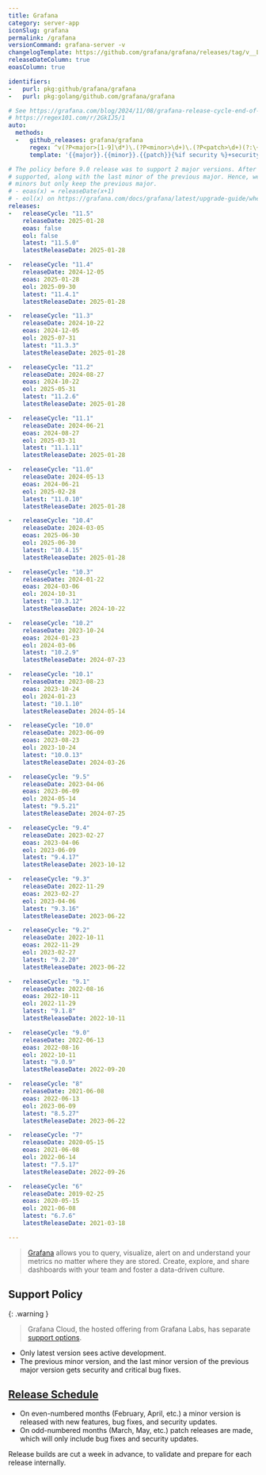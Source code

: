```yaml
---
title: Grafana
category: server-app
iconSlug: grafana
permalink: /grafana
versionCommand: grafana-server -v
changelogTemplate: https://github.com/grafana/grafana/releases/tag/v__LATEST__
releaseDateColumn: true
eoasColumn: true

identifiers:
-   purl: pkg:github/grafana/grafana
-   purl: pkg:golang/github.com/grafana/grafana

# See https://grafana.com/blog/2024/11/08/grafana-release-cycle-end-of-year-update/#grafana-security-releases-improved-version-naming-convention
# https://regex101.com/r/2GkIJ5/1
auto:
  methods:
  -   github_releases: grafana/grafana
      regex: ^v(?P<major>[1-9]\d*)\.(?P<minor>\d+)\.(?P<patch>\d+)(?:\+security-(?P<security>\d+))?$
      template: '{{major}}.{{minor}}.{{patch}}{%if security %}+security-{{security}}{%endif%}'

# The policy before 9.0 release was to support 2 major versions. After 9.0, 2 latest minors are
# supported, along with the last minor of the previous major. Hence, we break the latest series into
# minors but only keep the previous major.
# - eoas(x) = releaseDate(x+1)
# - eol(x) on https://grafana.com/docs/grafana/latest/upgrade-guide/when-to-upgrade/#what-to-know-about-version-support
releases:
-   releaseCycle: "11.5"
    releaseDate: 2025-01-28
    eoas: false
    eol: false
    latest: "11.5.0"
    latestReleaseDate: 2025-01-28

-   releaseCycle: "11.4"
    releaseDate: 2024-12-05
    eoas: 2025-01-28
    eol: 2025-09-30
    latest: "11.4.1"
    latestReleaseDate: 2025-01-28

-   releaseCycle: "11.3"
    releaseDate: 2024-10-22
    eoas: 2024-12-05
    eol: 2025-07-31
    latest: "11.3.3"
    latestReleaseDate: 2025-01-28

-   releaseCycle: "11.2"
    releaseDate: 2024-08-27
    eoas: 2024-10-22
    eol: 2025-05-31
    latest: "11.2.6"
    latestReleaseDate: 2025-01-28

-   releaseCycle: "11.1"
    releaseDate: 2024-06-21
    eoas: 2024-08-27
    eol: 2025-03-31
    latest: "11.1.11"
    latestReleaseDate: 2025-01-28

-   releaseCycle: "11.0"
    releaseDate: 2024-05-13
    eoas: 2024-06-21
    eol: 2025-02-28
    latest: "11.0.10"
    latestReleaseDate: 2025-01-28

-   releaseCycle: "10.4"
    releaseDate: 2024-03-05
    eoas: 2025-06-30
    eol: 2025-06-30
    latest: "10.4.15"
    latestReleaseDate: 2025-01-28

-   releaseCycle: "10.3"
    releaseDate: 2024-01-22
    eoas: 2024-03-06
    eol: 2024-10-31
    latest: "10.3.12"
    latestReleaseDate: 2024-10-22

-   releaseCycle: "10.2"
    releaseDate: 2023-10-24
    eoas: 2024-01-23
    eol: 2024-03-06
    latest: "10.2.9"
    latestReleaseDate: 2024-07-23

-   releaseCycle: "10.1"
    releaseDate: 2023-08-23
    eoas: 2023-10-24
    eol: 2024-01-23
    latest: "10.1.10"
    latestReleaseDate: 2024-05-14

-   releaseCycle: "10.0"
    releaseDate: 2023-06-09
    eoas: 2023-08-23
    eol: 2023-10-24
    latest: "10.0.13"
    latestReleaseDate: 2024-03-26

-   releaseCycle: "9.5"
    releaseDate: 2023-04-06
    eoas: 2023-06-09
    eol: 2024-05-14
    latest: "9.5.21"
    latestReleaseDate: 2024-07-25

-   releaseCycle: "9.4"
    releaseDate: 2023-02-27
    eoas: 2023-04-06
    eol: 2023-06-09
    latest: "9.4.17"
    latestReleaseDate: 2023-10-12

-   releaseCycle: "9.3"
    releaseDate: 2022-11-29
    eoas: 2023-02-27
    eol: 2023-04-06
    latest: "9.3.16"
    latestReleaseDate: 2023-06-22

-   releaseCycle: "9.2"
    releaseDate: 2022-10-11
    eoas: 2022-11-29
    eol: 2023-02-27
    latest: "9.2.20"
    latestReleaseDate: 2023-06-22

-   releaseCycle: "9.1"
    releaseDate: 2022-08-16
    eoas: 2022-10-11
    eol: 2022-11-29
    latest: "9.1.8"
    latestReleaseDate: 2022-10-11

-   releaseCycle: "9.0"
    releaseDate: 2022-06-13
    eoas: 2022-08-16
    eol: 2022-10-11
    latest: "9.0.9"
    latestReleaseDate: 2022-09-20

-   releaseCycle: "8"
    releaseDate: 2021-06-08
    eoas: 2022-06-13
    eol: 2023-06-09
    latest: "8.5.27"
    latestReleaseDate: 2023-06-22

-   releaseCycle: "7"
    releaseDate: 2020-05-15
    eoas: 2021-06-08
    eol: 2022-06-14
    latest: "7.5.17"
    latestReleaseDate: 2022-09-26

-   releaseCycle: "6"
    releaseDate: 2019-02-25
    eoas: 2020-05-15
    eol: 2021-06-08
    latest: "6.7.6"
    latestReleaseDate: 2021-03-18

---
```


> [Grafana](https://grafana.com/grafana/) allows you to query, visualize, alert on and understand
> your metrics no matter where they are stored. Create, explore, and share dashboards with your team
> and foster a data-driven culture.

## Support Policy

{: .warning }
> Grafana Cloud, the hosted offering from Grafana Labs, has separate [support options](https://grafana.com/docs/grafana-cloud/account-management/support/).

- Only latest version sees active development.
- The previous minor version, and the last minor version of the previous major version gets security
  and critical bug fixes.

## [Release Schedule](https://grafana.com/blog/2022/12/13/grafana-releases-new-2023-release-schedule/)

- On even-numbered months (February, April, etc.) a minor version is released with new
  features, bug fixes, and security updates.
- On odd-numbered months (March, May, etc.) patch releases are made, which will only include bug
  fixes and security updates.

Release builds are cut a week in advance, to validate and prepare for each release internally.
